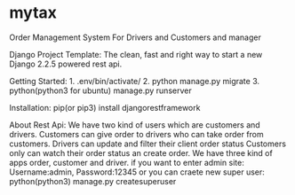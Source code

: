 # mytax
Order Management System For Drivers and Customers and manager

Django Project Template: The clean, fast and right way to start a new Django 2.2.5 powered rest api.


Getting Started: 1. .env/bin/activate/
		 2. python manage.py migrate
		 3. python(python3 for ubuntu) manage.py runserver


Installation: pip(or pip3) install djangorestframework

About Rest Api: We have two kind of users which are customers and drivers. Customers can give order to drivers who can take order from customers. Drivers can update and filter their client order status
Customers only can watch their order status an create order.
We have three kind of apps order, customer and driver.
if you want to enter admin site: Username:admin,
				 Password:12345
or you can craete new super user: python(python3) manage.py createsuperuser

				 


